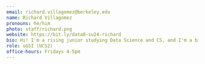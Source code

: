 ```yaml
---
email: richard.villagomez@berkeley.edu
name: Richard Villagomez
pronouns: he/him
photo: staff/richard.png
website: https://bit.ly/data8-su24-richard
bio: Hi! I'm a rising junior studying Data Science and CS, and I'm a big fan of iced mochas, Mario Kart, and Data 8. My goal is to make data science accessible to everyone!
role: uGSI (UCS2)
office-hours: Fridays 4-5pm
---
```

